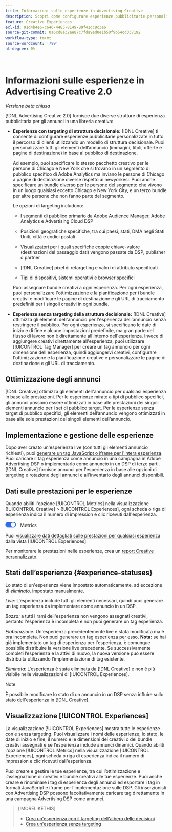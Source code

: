 ```yaml
---
title: Informazioni sulle esperienze in Advertising Creative
description: Scopri come configurare esperienze pubblicitarie personalizzate e ottimizzare gli elementi pubblicitari in base alle prestazioni.
feature: Creative Experiences
exl-id: 91d4b4e5-c646-4485-8149-89f41dc9c3e6
source-git-commit: 0a6cd8e32ae87c7fda9ed0e1b50f9b54cd337192
workflow-type: tm+mt
source-wordcount: '799'
ht-degree: 0%

---
```


# Informazioni sulle esperienze in Advertising Creative 2.0

*Versione beta chiusa*

<!-- Revisit Description metadata  -->

<!-- MORE -->

[!DNL Advertising Creative 2.0] fornisce due diverse strutture di esperienza pubblicitaria per gli annunci in una libreria creativa<!-- can use a single library only -->:

* **Esperienze con targeting di struttura decisionale:** [!DNL Creative] ti consente di configurare esperienze pubblicitarie personalizzate in tutto il percorso di clienti utilizzando un modello di struttura decisionale. Puoi personalizzare tutti gli elementi dell’annuncio (immagini, titoli, offerte e pagine di destinazione) in base al pubblico di destinazione.

  Ad esempio, puoi specificare lo stesso pacchetto creativo per le persone di Chicago e New York che si trovano in un segmento di pubblico specifico di Adobe Analytics ma inviano le persone di Chicago a pagine di destinazione diverse rispetto ai newyorkesi. Puoi anche specificare un bundle diverso per le persone del segmento che vivono in un luogo qualsiasi eccetto Chicago e New York City, e un terzo bundle per altre persone che non fanno parte del segmento.

  Le opzioni di targeting includono:

   * I segmenti di pubblico primario da Adobe Audience Manager, Adobe Analytics e Advertising Cloud DSP

   * Posizioni geografiche specifiche, tra cui paesi, stati, DMA negli Stati Uniti, città e codici postali

   * Visualizzatori per i quali specifiche coppie chiave-valore (destinazioni del passaggio dati) vengono passate da DSP, publisher o partner

   * [!DNL Creative] pixel di retargeting e valori di attributo specificati

   * Tipi di dispositivi, sistemi operativi e browser specifici

  Puoi assegnare bundle creativi a ogni esperienza. Per ogni esperienza, puoi personalizzare l&#39;ottimizzazione e la pianificazione per i bundle creativi e modificare le pagine di destinazione e gli URL di tracciamento predefiniti<!-- and any flexible attributes --> per i singoli creativi in ogni bundle.

* **Esperienze senza targeting della struttura decisionale:** [!DNL Creative] ottimizza gli elementi dell&#39;annuncio per l&#39;esperienza dell&#39;annuncio senza restringere il pubblico.<!-- For first-party creatives, [!DNL Creative] serves the ads. --> Per ogni esperienza, si specificano le date di inizio e di fine e alcune impostazioni predefinite, ma gran parte del flusso di lavoro non è direttamente all&#39;interno dell&#39;esperienza. Invece di aggiungere creativi direttamente all&#39;esperienza, puoi utilizzare [!UICONTROL Tag Manager] per creare un tag annuncio per ogni dimensione dell&#39;esperienza, quindi aggiungervi creativi, configurare l&#39;ottimizzazione e la pianificazione creative e personalizzare le pagine di destinazione e gli URL di tracciamento.

## Ottimizzazione degli annunci

<!-- MORE -->
[!DNL Creative] ottimizza gli elementi dell&#39;annuncio per qualsiasi esperienza in base alle prestazioni. Per le esperienze mirate a tipi di pubblico specifici, gli annunci possono essere ottimizzati in base alle prestazioni dei singoli elementi annuncio per i set di pubblico target. Per le esperienze senza target di pubblico specifici, gli elementi dell’annuncio vengono ottimizzati in base alle sole prestazioni dei singoli elementi dell’annuncio.

## Implementazione e gestione delle esperienze

Dopo aver creato un&#39;esperienza live (con tutti gli elementi annuncio richiesti), puoi [generare un tag JavaScript o iframe per l&#39;intera esperienza](experience-tag-export.md). Puoi caricare il tag esperienza come annuncio in una campagna in Adobe Advertising DSP o implementarlo come annuncio in un DSP di terze parti. [!DNL Creative] fornisce annunci per l&#39;esperienza in base alle opzioni di targeting e rotazione degli annunci e all&#39;inventario degli annunci disponibili.

## Dati sulle prestazioni per le esperienze

Quando abiliti l&#39;opzione [!UICONTROL Metrics] nella visualizzazione [!UICONTROL Creative] > [!UICONTROL Experiences], ogni scheda o riga di esperienza indica il numero di impression e clic ricevuti dall&#39;esperienza.

![Opzione metriche](/help/creative/assets/metrics-option.png "Opzione metriche")

<!-- insert screen shot of Metrics option?  If not, then add instructions elsewhere -->

<!-- I don't see this as of 1/9; why only in the table view?   You can also add conversion columns in the table view. -->

Puoi [visualizzare dati dettagliati sulle prestazioni per qualsiasi esperienza](experience-performance-details.md) dalla vista [!UICONTROL Experiences].

Per monitorare le prestazioni nelle esperienze, crea un [report Creative personalizzato](/help/creative/report-custom-creative.md).

## Stati dell’esperienza {#experience-statuses}

<!-- verify that these are all still the same -->

Lo stato di un&#39;esperienza viene impostato automaticamente, ad eccezione di *eliminato,* impostato manualmente.

*Live:* L&#39;esperienza include tutti gli elementi necessari, quindi puoi generare un tag esperienza da implementare come annuncio in un DSP. <!-- A live experience may be scheduled to start in the future -->

*Bozza:* a tutti i rami dell&#39;esperienza non vengono assegnati creativi, pertanto l&#39;esperienza è incompleta e non puoi generare un tag esperienza.

*Elaborazione:* Un&#39;esperienza precedentemente live è stata modificata ma è ora incompleta. Non puoi generare un tag esperienza per esso. **Nota:** se hai già implementato un tag di esperienza per l&#39;esperienza, è comunque possibile distribuire la versione live precedente. Se successivamente completi l’esperienza e la attivi di nuovo, la nuova versione può essere distribuita utilizzando l’implementazione di tag esistente.

*Eliminata:* L&#39;esperienza è stata eliminata da [!DNL Creative] e non è più visibile nelle visualizzazioni di [!UICONTROL Experiences].

>[!NOTE]
>
>È possibile modificare lo stato di un annuncio in un DSP senza influire sullo stato dell&#39;esperienza in [!DNL Creative].

## Visualizzazione [!UICONTROL Experiences]

La visualizzazione [!UICONTROL Experiences] mostra tutte le esperienze con e senza targeting. Puoi visualizzare i nomi delle esperienze, lo stato, le date di inizio e fine, il numero e le dimensioni dei creativi o dei bundle creativi assegnati e se l’esperienza include annunci dinamici. Quando abiliti l&#39;opzione [!UICONTROL Metrics] nella visualizzazione [!UICONTROL Experiences], ogni scheda o riga di esperienza indica il numero di impression e clic ricevuti dall&#39;esperienza.

Puoi creare e gestire le tue esperienze, tra cui l’ottimizzazione e l’assegnazione di creativi e bundle creativi alle tue esperienze. Puoi anche creare e rinominare i tag di esperienza degli annunci ed esportare i tag in formati JavaScript e iframe per l’implementazione sulle DSP. Gli inserzionisti con Advertising DSP possono facoltativamente caricare tag direttamente in una campagna Advertising DSP come annunci.

<!--
### Available actions

* [Download data within the view](experience-download-view.md)

        + [Assign and unassign creative bundles to a final node](/help/creative/experiences/experience-assign-creative-bundles.md)
* Experiences with decision tree targeting: [Create](/help/creative/experiences/experience-create-targeting.md) and [edit](/help/creative/experiences/experience-edit-targeting.md) experiences, [assign and unassign creative bundles](/help/creative/experiences/experience-assign-creative-bundles.md), [customize creative optimization and scheduling](/help/creative/experiences/experience-optimization-scheduling-targeting.md), and [customize the tracking URLs for creatives](/help/creative/experiences/experience-tracking-urls-targeting.md)

* Experiences without decision tree targeting: [Create](experience-create-no-targeting.md) and [edit](/help/creative/experiences/experience-edit-no-targeting.md)

* [Clone](experience-clone.md) an experience

* [Preview](experience-preview.md) an experience

* [Share a demo URL](experience-share-demo-url.md) for an experience

* [Export ad tags for an experience](experience-tag-export.md)

* [Delete](experience-delete.md) an experience

-->

<!-- You can add or remove labels for your experiences.-->

<!-- Add links to workflows once they're done -->

>[!MORELIKETHIS]
>
>* [Crea un&#39;esperienza con il targeting dell&#39;albero delle decisioni](experience-create-targeting.md)
>* [Crea un&#39;esperienza senza targeting](experience-create-no-targeting.md)
